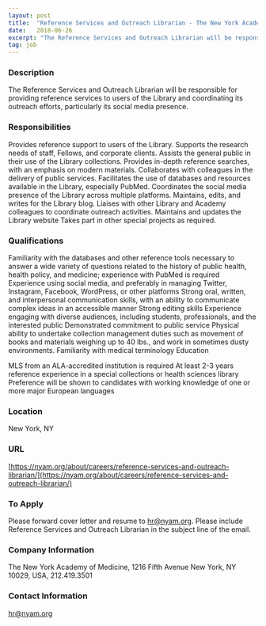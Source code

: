 ```yaml
---
layout: post
title:  "Reference Services and Outreach Librarian - The New York Academy of Medicine"
date:   2018-06-26
excerpt: "The Reference Services and Outreach Librarian will be responsible for providing reference services to users of the Library and coordinating its outreach efforts, particularly its social media presence."
tag: job
---
```


### Description   

The Reference Services and Outreach Librarian will be responsible for providing reference services to users of the Library and coordinating its outreach efforts, particularly its social media presence.


### Responsibilities   

Provides reference support to users of the Library.
Supports the research needs of staff, Fellows, and corporate clients.
Assists the general public in their use of the Library collections.
Provides in-depth reference searches, with an emphasis on modern materials. 
Collaborates with colleagues in the delivery of public services.
Facilitates the use of databases and resources available in the Library, especially PubMed.
Coordinates the social media presence of the Library across multiple platforms.
Maintains, edits, and writes for the Library blog.
Liaises with other Library and Academy colleagues to coordinate outreach activities.
Maintains and updates the Library website
Takes part in other special projects as required.


### Qualifications   

Familiarity with the databases and other reference tools necessary to answer a wide variety of questions related to the history of public health, health policy, and medicine; experience with PubMed is required
Experience using social media, and preferably in managing Twitter, Instagram, Facebook, WordPress, or other platforms
Strong oral, written, and interpersonal communication skills, with an ability to communicate complex ideas in an accessible manner
Strong editing skills
Experience engaging with diverse audiences, including students, professionals, and the interested public
Demonstrated commitment to public service
Physical ability to undertake collection management duties such as movement of books and materials weighing up to 40 lbs., and work in sometimes dusty environments.
Familiarity with medical terminology
Education

MLS from an ALA-accredited institution is required
At least 2-3 years reference experience in a special collections or health sciences library
Preference will be shown to candidates with working knowledge of one or more major European languages




### Location   

New York, NY


### URL   

[https://nyam.org/about/careers/reference-services-and-outreach-librarian/](https://nyam.org/about/careers/reference-services-and-outreach-librarian/)

### To Apply   

Please forward cover letter and resume to hr@nyam.org. Please include Reference Services and Outreach Librarian in the subject line of the email.


### Company Information   

The New York Academy of Medicine, 1216 Fifth Avenue
New York, NY 10029, USA, 212.419.3501


### Contact Information   

hr@nyam.org

